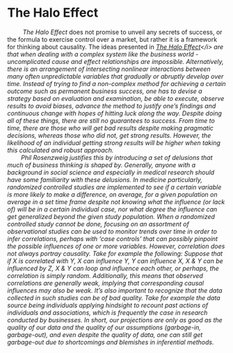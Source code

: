 # The Halo Effect

&nbsp; &nbsp; &nbsp; &nbsp; &nbsp;<i>The Halo Effect</i> does not promise to unveil any secrets of success, or the formula to exercise control over a market, but rather it is a framework for thinking about causality. The ideas presented in <i>[The Halo Effect](https://en.wikipedia.org/wiki/The_Halo_Effect_(business_book))</i> are that when dealing with a complex system like the business world - uncomplicated cause and effect relationships are impossible. Alternatively, there is an arrangement of intersecting nonlinear interactions between many often unpredictable variables that gradually or abruptly develop over time. Instead of trying to find a non-complex method for achieving a certain outcome such as permanent business success, one has to devise a strategy based on evaluation and examination, be able to execute, observe results to avoid biases, advance the method to justify one’s findings and continuous change with hopes of hitting luck along the way. Despite doing all of these things, there are still no guarantees to success. From time to time, there are those who will get bad results despite making pragmatic decisions, whereas those who did not, get strong results. However, the likelihood of an individual getting strong results will be higher when taking this calculated and robust approach.
<br>&nbsp; &nbsp; &nbsp; &nbsp; Phil Rosenzweig justifies this by introducing a set of delusions that much of business thinking is shaped by. Generally, anyone with a background in social science and especially in medical research should have some familiarity with these delusions. In medicine particularly, randomized controlled studies are implemented to see if a certain variable is more likely to make a difference, on average, for a given population on average in a set time frame despite not knowing what the influence (or lack of) will be in a certain individual case, nor what degree the influence can get generalized beyond the given study population. When a randomized controlled study cannot be done, focusing on an assortment of observational studies can be used to monitor trends over time in order to infer correlations, perhaps with ‘case controls’ that can possibly pinpoint the possible influences of one or more variables. However, correlation does not always portray causality. Take for example the following: Suppose that if X is correlated with Y, X can influence Y, Y can influence X, X & Y can be influenced by Z, X & Y can loop and influence each other, or perhaps, the correlation is simply random. Additionally, this means that observed correlations are generally weak, implying that corresponding causal influences may also be weak. It’s also important to recognize that the data collected in such studies can be of bad quality. Take for example the data source being individuals applying hindsight to recount past actions of individuals and associations, which is frequently the case in research conducted by businesses. In short, our projections are only as good as the quality of our data and the quality of our assumptions (garbage-in, garbage-out), and even despite the quality of data, one can still get garbage-out due to shortcomings and blemishes in inferential methods. 
